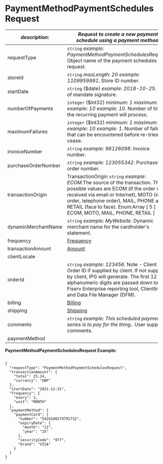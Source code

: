 
# PaymentMethodPaymentSchedulesRequest

| *description*:   | *Request to create a new payment schedule using a payment method.*|
|----|----|
| requestType |    ``` string ```  *example:   PaymentMethodPaymentSchedulesRequest*. Object name of the payment schedules request.|
| storeId |    ``` string ```  *maxLength: 20  example: 1109959991*. Store ID number.|
| startDate |   ``` string ``` ($date)   *example: 2018-10-25*. Date of mandate signature.|
| numberOfPayments |    ``` integer ``` ($int32)  *minimum: 1 maximum: 999  example: 10  example: 10*.  Number of times the recurring payment will process.|
| maximumFailures |    ``` integer ``` ($int32)  *minimum: 1 maximum: 999  example: 10  example: 1*.  Number of failures that can be encountered before re-tries cease.|
| invoiceNumber |   ``` string ```  *example: 96126098*. Invoice number.|
| purchaseOrderNumber |   ``` string ```  *example: 123055342*. Purchase order number.|
| transactionOrigin |  TransactionOrigin  ``` string ```  *example: ECOM*.The source of the transaction. The possible values are ECOM (if the order was received via email or Internet), MOTO (mail order, telephone order), MAIL, PHONE and RETAIL (face to face). Enum:Array [ 5 ] - [ ECOM, MOTO, MAIL, PHONE, RETAIL ]|
| dynamicMerchantName |   ``` string ```  *example: MyWebsite*. Dynamic merchant name for the cardholder's statement.|
| frequency | [Frequency](?path=docs/schemas-md/Frequency.md)|
| transactionAmount | [Amount](?path=docs/schemas-md/Amount.md)|
| clientLocale |   |
| orderId |    ``` string ```  *example: 123456*. Note - Client Order ID if supplied by client. If not supplied by client, IPG will generate. The first 12 alphanumeric digits are passed down to Fiserv Enterprise reporting tool, Clientline and Data File Manager (DFM).|
| billing | [Billing](?path=docs/schemas-md/Billing.md)|  
| shipping | [Shipping](?path=docs/schemas-md/Shipping.md)|  | industrySpecificExtensions |  [IndustrySpecificExtensions](?path=docs/schemas-md/IndustrySpecificExtensions.md)|
| comments |    ``` string ```  *example: This scheduled payment series is to pay for the thing.*. User supplied comments.|
| paymentMethod |   |   

**PaymentMethodPaymentSchedulesRequest Example:**

```{r}

{
  "requestType": "PaymentMethodPaymentSchedulesRequest",
  "transactionAmount": {
    "total": 25.24,
    "currency": "GBP"
  },
  "startDate": "2021-12-31",
  "frequency": {
    "every": 1,
    "unit": "MONTH"
  },
  "paymentMethod": {
    "paymentCard": {
      "number": "5424180279791732",
      "expiryDate": {
        "month": "12",
        "year": "25"
      },
      "securityCode": "977",
      "brand": "VISA"
    }
  }
}
```
